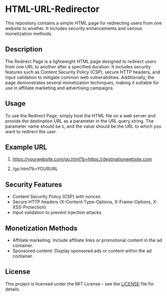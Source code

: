 # HTML-URL-Redirector
This repository contains a simple HTML page for redirecting users from one website to another. It includes security enhancements and various monetization methods.

## Description

The Redirect Page is a lightweight HTML page designed to redirect users from one URL to another after a specified duration. It includes security features such as Content Security Policy (CSP), secure HTTP headers, and input validation to mitigate common web vulnerabilities. Additionally, the page demonstrates several monetization techniques, making it suitable for use in affiliate marketing and advertising campaigns.

## Usage

To use the Redirect Page, simply host the HTML file on a web server and provide the destination URL as a parameter in the URL query string. The parameter name should be `b`, and the value should be the URL to which you want to redirect the user.

## Example URL
1. https://yourwebsite.com/go.html?b=https://destinationwebsite.com

2. /go.html?b=YOURURL


## Security Features

- Content Security Policy (CSP) with nonces
- Secure HTTP headers (X-Content-Type-Options, X-Frame-Options, X-XSS-Protection)
- Input validation to prevent injection attacks

## Monetization Methods

- Affiliate marketing: Include affiliate links or promotional content in the ad container.
- Sponsored content: Display sponsored ads or content within the ad container.

## License

This project is licensed under the MIT License - see the [LICENSE](LICENSE) file for details.
